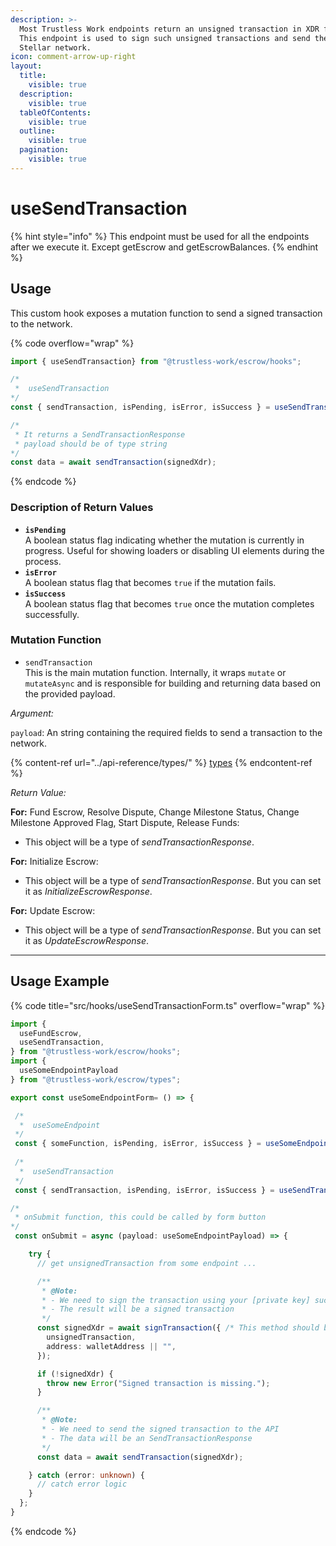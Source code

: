 ```yaml
---
description: >-
  Most Trustless Work endpoints return an unsigned transaction in XDR format.
  This endpoint is used to sign such unsigned transactions and send them to the
  Stellar network.
icon: comment-arrow-up-right
layout:
  title:
    visible: true
  description:
    visible: true
  tableOfContents:
    visible: true
  outline:
    visible: true
  pagination:
    visible: true
---
```


# useSendTransaction

{% hint style="info" %}
This endpoint must be used for all the endpoints after we execute it. Except getEscrow and getEscrowBalances.
{% endhint %}

## Usage

This custom hook exposes a mutation function to send a signed transaction to the network.&#x20;

{% code overflow="wrap" %}
```typescript
import { useSendTransaction} from "@trustless-work/escrow/hooks";

/*
 *  useSendTransaction
*/
const { sendTransaction, isPending, isError, isSuccess } = useSendTransaction();

/* 
 * It returns a SendTransactionResponse
 * payload should be of type string
*/
const data = await sendTransaction(signedXdr);

```
{% endcode %}

### Description of Return Values

* **`isPending`**\
  A boolean status flag indicating whether the mutation is currently in progress. Useful for showing loaders or disabling UI elements during the process.
* **`isError`**\
  A boolean status flag that becomes `true` if the mutation fails.
* **`isSuccess`**\
  A boolean status flag that becomes `true` once the mutation completes successfully.

### Mutation Function

* `sendTransaction`\
  This is the main mutation function. Internally, it wraps `mutate` or `mutateAsync` and is responsible for building and returning data based on the provided payload.

_Argument:_

`payload`: An string containing the required fields to send a transaction to the network.

{% content-ref url="../api-reference/types/" %}
[types](../api-reference/types/)
{% endcontent-ref %}

_Return Value:_

**For:** Fund Escrow, Resolve Dispute, Change Milestone Status, Change Milestone Approved Flag, Start Dispute, Release Funds:

* This object will be a type of _sendTransactionResponse_.&#x20;

**For:** Initialize Escrow:

* This object will be a type of _sendTransactionResponse_. But you can set it as _InitializeEscrowResponse_.

**For:** Update Escrow:

* This object will be a type of _sendTransactionResponse_. But you can set it as _UpdateEscrowResponse_.

***

## Usage Example

{% code title="src/hooks/useSendTransactionForm.ts" overflow="wrap" %}
```typescript
import {
  useFundEscrow,
  useSendTransaction,
} from "@trustless-work/escrow/hooks";
import {
  useSomeEndpointPayload
} from "@trustless-work/escrow/types";

export const useSomeEndpointForm= () => {

 /*
  *  useSomeEndpoint
 */
 const { someFunction, isPending, isError, isSuccess } = useSomeEndpoint();
 
 /*
  *  useSendTransaction
 */
 const { sendTransaction, isPending, isError, isSuccess } = useSendTransaction();

/*
 * onSubmit function, this could be called by form button
*/
 const onSubmit = async (payload: useSomeEndpointPayload) => {

    try {
      // get unsignedTransaction from some endpoint ...

      /**
       * @Note:
       * - We need to sign the transaction using your [private key] such as wallet
       * - The result will be a signed transaction
       */
      const signedXdr = await signTransaction({ /* This method should be provided by the wallet */
        unsignedTransaction,
        address: walletAddress || "",
      });

      if (!signedXdr) {
        throw new Error("Signed transaction is missing.");
      }

      /**
       * @Note:
       * - We need to send the signed transaction to the API
       * - The data will be an SendTransactionResponse
       */
      const data = await sendTransaction(signedXdr);

    } catch (error: unknown) {
      // catch error logic
    }
  };
}

```
{% endcode %}

